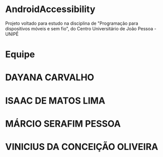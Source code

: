 # AndroidAccessibility
Projeto voltado para estudo na disciplina de "Programação para dispositivos móveis e sem fio", do Centro Universitário de João Pessoa - UNIPÊ

# Equipe
# DAYANA CARVALHO 
# ISAAC DE MATOS LIMA
# MÁRCIO SERAFIM PESSOA
# VINICIUS DA CONCEIÇÃO OLIVEIRA